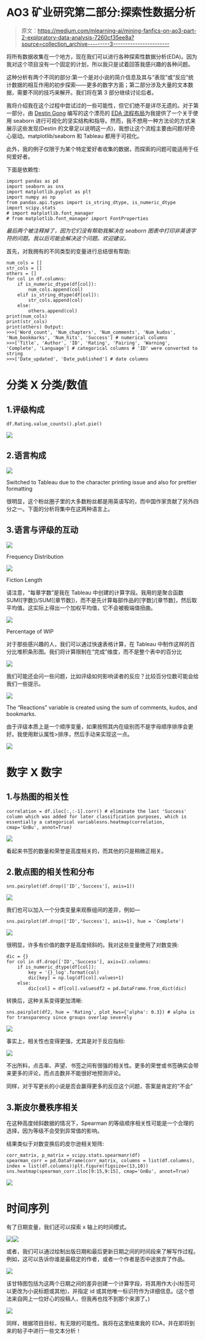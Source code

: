 # AO3 矿业研究第二部分:探索性数据分析

> 原文：<https://medium.com/mlearning-ai/mining-fanfics-on-ao3-part-2-exploratory-data-analysis-7260cf35ee8a?source=collection_archive---------3----------------------->

将所有数据收集在一个地方，现在我们可以进行各种探索性数据分析(EDA)。因为我对这个项目没有一个固定的计划，所以我只是试着回答我感兴趣的各种问题。

这种分析有两个不同的部分:第一个是对小说的简介信息及其与“表现”或“反应”统计数据的相互作用的初步探索——更多的数字方面；第二部分涉及大量的文本数据，需要不同的技巧来解开。我们将在第 3 部分继续讨论后者。

我将介绍我在这个过程中尝试过的一些可能性，但它们绝不是详尽无遗的。对于第一部分，由 [Destin Gong](https://medium.com/u/fa1913854e95?source=post_page-----7260cf35ee8a--------------------------------) 编写的这个漂亮的 [EDA 流程布局](https://towardsdatascience.com/semi-automated-exploratory-data-analysis-eda-in-python-7f96042c9809)为我提供了一个关于使用 seaborn 进行可视化的坚实结构和指导。然而，我不想用一种方法论的方式来展示这些发现(Destin 的文章足以说明这一点)，我想让这个流程主要由问题/好奇心驱动。matplotlib/seaborn 和 Tableau 都用于可视化。

此外，我的例子仅限于为某个特定爱好者收集的数据，而探索的问题可能适用于任何爱好者。

下面是依赖性:

```
import pandas as pd
import seaborn as sns 
import matplotlib.pyplot as plt 
import numpy as np 
from pandas.api.types import is_string_dtype, is_numeric_dtype
import scipy.stats
# import matplotlib.font_manager
# from matplotlib.font_manager import FontProperties
```

*最后两个被注释掉了，因为它们没有帮助我解决在 seaborn 图表中打印非英语字符的问题。我以后可能会解决这个问题。欢迎建议。*

首先，对我拥有的不同类型的变量进行总结很有帮助:

```
num_cols = []
str_cols = []
others = []
for col in df.columns:
    if is_numeric_dtype(df[col]):
        num_cols.append(col)
    elif is_string_dtype(df[col]):
        str_cols.append(col)
    else:
        others.append(col)
print(num_cols)
print(str_cols)
print(others) Output:
>>>['Word_count', 'Num_chapters', 'Num_comments', 'Num_kudos', 'Num_bookmarks', 'Num_hits', 'Success'] # numerical columns
>>>['Title', 'Author', 'ID', 'Rating', 'Pairing', 'Warning', 'Complete', 'Language'] # categorical columns # 'ID' were converted to string
>>>['Date_updated', 'Date_published'] # date columns
```

# 分类 X 分类/数值

## 1.评级构成

```
df.Rating.value_counts().plot.pie()
```

![](img/f1130fc57cc3830a8527b5522411a219.png)

## 2.语言构成

![](img/3707f24c63acbc7b092e00287b92a053.png)

Switched to Tableau due to the character printing issue and also for prettier formatting

很明显，这个粉丝圈子里的大多数粉丝都是用英语写的，而中国作家贡献了另外四分之一。下面的分析将集中在这两种语言上。

## 3.语言与评级的互动

![](img/b33a7a0eff0720116f6f5bafde1fd49c.png)

Frequency Distribution

![](img/15beb2de4ab40b0df315894d82f1270b.png)

Fiction Length

请注意，“每章字数”是我在 Tableau 中创建的计算字段。我用的是聚合函数 SUM([字数])/SUM([章节数])，而不是先计算每部作品的[字数]/[章节数]，然后取平均值。这实际上得出一个加权平均值，它不会被极端值扭曲。

![](img/3046ad097576b1d0729d774ae51f6b42.png)

Percentage of WIP

对于那些感兴趣的人，我们可以通过快速表格计算，在 Tableau 中制作这样的百分比堆积条形图。我们将计算限制在“完成”维度，而不是整个表中的百分比

![](img/a512effa06e13b446ad839a2e6195e0f.png)

我们可能还会问一些问题，比如评级如何影响读者的反应？比较百分位数可能会给我们一些提示。

![](img/12d407ee85ade9a91a93f07dcdba3272.png)

The “Reactions” variable is created using the sum of comments, kudos, and bookmarks.

由于评级本质上是一个顺序变量，如果按照其内在级别而不是字母顺序排序会更好。我使用默认属性>排序，然后手动来实现这一点。

![](img/a62e30c21d549227fb70690b0220758b.png)

# 数字 X 数字

## 1.与热图的相关性

```
correlation = df.iloc[:,:-1].corr() # eliminate the last 'Success' column which was added for later classification purposes, which is essentially a categorical variablesns.heatmap(correlation, cmap='GnBu', annot=True)
```

![](img/b5cb49b9a38283f6f59c484cfc299447.png)

看起来书签的数量和荣誉是高度相关的，而其他的只是稍微正相关。

## 2.散点图的相关性和分布

```
sns.pairplot(df.drop(['ID','Success'], axis=1))
```

![](img/e9b0ed74d25a11ae6a60c4477b117a6b.png)

我们也可以加入一个分类变量来观察组间的差异，例如—

```
sns.pairplot(df.drop(['ID','Success'], axis=1), hue = 'Complete')
```

![](img/55127744b3763b84f9a53d7cc9fb0dcb.png)

很明显，许多有价值的数字是高度倾斜的。我对这些变量使用了对数变换:

```
dic = {}
for col in df.drop(['ID','Success'], axis=1).columns:
    if is_numeric_dtype(df[col]):
        key = '{}_log'.format(col)
        dic[key] = np.log(df[col].values+1)
    else:
        dic[col] = df[col].valuesdf2 = pd.DataFrame.from_dict(dic)
```

转换后，这种关系变得更加清晰:

```
sns.pairplot(df2, hue = 'Rating', plot_kws={'alpha': 0.3}) # alpha is for transparency since groups overlap severely
```

![](img/96bcfdf8f8d012a9489011c447cc2dc2.png)

事实上，相关性也变得更强，尤其是对于反应指标:

![](img/c7be5d01601140899987b1044054c083.png)

不出所料，点击率、声望、书签之间有很强的相关性。更多的荣誉或书签确实会带来更多的评论，而点击数并不能很好地预测评论。

同样，对于写更长的小说是否会赢得更多的反应这个问题，答案是肯定的“不会”

## 3.斯皮尔曼秩序相关

在这种高度倾斜数据的情况下，Spearman 的等级顺序相关性可能是一个合理的选择，因为等级不会受到异常值的影响。

结果类似于对数变换后的皮尔逊相关矩阵:

```
corr_matrix, p_matrix = scipy.stats.spearmanr(df)
spearman_corr = pd.DataFrame(corr_matrix, columns = list(df.columns), index = list(df.columns))plt.figure(figsize=(13,10))
sns.heatmap(spearman_corr.iloc[9:15,9:15], cmap='GnBu', annot=True)
```

![](img/74c67ac15590db38b4ac40ffc9b75238.png)

# 时间序列

有了日期变量，我们还可以探索 x 轴上的时间模式。

![](img/4127abcbe968ae281d29b4a420905d38.png)![](img/91924e48ee54f984d43bfa83d45b9255.png)

或者，我们可以通过绘制出版日期和最后更新日期之间的时间段来了解写作过程。例如，这可以告诉你谁是最稳定的作者，或者一个作者是否中途放弃了作品。

![](img/d42de110b7cfc8df382a41db836a4768.png)

该甘特图包括为这两个日期之间的差异创建一个计算字段，将其用作大小(标签可以更改为小说标题或其他)，并指定 id 或其他唯一标识符作为详细信息。(这个想法来自网上一位好心的投稿人，但我再也找不到那个来源了。)

![](img/67bfd3199e04d43b91f58e2588189b25.png)

同样，根据项目目标，有无限的可能性。我将在这里结束我的 EDA，并在即将到来的帖子中进行一些文本分析！